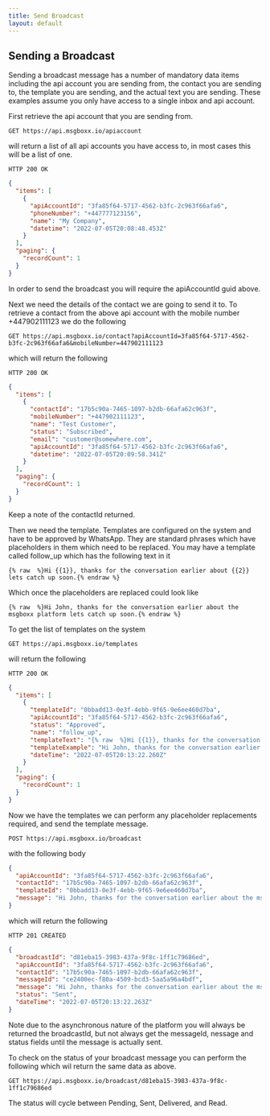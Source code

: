 ```yaml
---
title: Send Broadcast
layout: default
---
```


## Sending a Broadcast

Sending a broadcast message has a number of mandatory data items including the api account you are sending from, the contact you are sending to, the template you are sending, and the actual text you are sending. These examples assume you only have access to a single inbox and api account.

First retrieve the api account that you are sending from.

`GET https://api.msgboxx.io/apiaccount`

will return a list of all api accounts you have access to, in most cases this will be a list of one.

`HTTP 200 OK`

```json
{
  "items": [
    {
      "apiAccountId": "3fa85f64-5717-4562-b3fc-2c963f66afa6",
      "phoneNumber": "+447777123156",
      "name": "My Company",
      "datetime": "2022-07-05T20:08:48.453Z"
    }
  ],
  "paging": {
    "recordCount": 1
  }
}
```

In order to send the broadcast you will require the apiAccountId guid above.

Next we need the details of the contact we are going to send it to. To retrieve a contact from the above api account with the mobile number +447902111123 we do the following

`GET https://api.msgboxx.io/contact?apiAccountId=3fa85f64-5717-4562-b3fc-2c963f66afa6&mobileNumber=447902111123`

which will return the following

`HTTP 200 OK`

```json
{
  "items": [
    {
      "contactId": "17b5c90a-7465-1097-b2db-66afa62c963f",
      "mobileNumber": "+447902111123",
      "name": "Test Customer",
      "status": "Subscribed",
      "email": "customer@somewhere.com",
      "apiAccountId": "3fa85f64-5717-4562-b3fc-2c963f66afa6",
      "datetime": "2022-07-05T20:09:58.341Z"
    }
  ],
  "paging": {
    "recordCount": 1
  }
}
```

Keep a note of the contactId returned.

Then we need the template. Templates are configured on the system and have to be approved by WhatsApp. They are standard phrases which have placeholders in them which need to be replaced. You may have a template called follow_up which has the following text in it

`{% raw  %}Hi {{1}}, thanks for the conversation earlier about {{2}} lets catch up soon.{% endraw %}`

Which once the placeholders are replaced could look like

`{% raw  %}Hi John, thanks for the conversation earlier about the msgboxx platform lets catch up soon.{% endraw %}`

To get the list of templates on the system

`GET https://api.msgboxx.io/templates`

will return the following

`HTTP 200 OK`

```json
{
  "items": [
    {
      "templateId": "0bbadd13-0e3f-4ebb-9f65-9e6ee460d7ba",
      "apiAccountId": "3fa85f64-5717-4562-b3fc-2c963f66afa6",
      "status": "Approved",
      "name": "follow_up",
      "templateText": "{% raw  %}Hi {{1}}, thanks for the conversation earlier about {{2}} lets catch up soon.{% endraw %}",
      "templateExample": "Hi John, thanks for the conversation earlier about the msgboxx platform lets catch up soon.",
      "dateTime": "2022-07-05T20:13:22.260Z"
    }
  ],
  "paging": {
    "recordCount": 1
  }
}
```

Now we have the templates we can perform any placeholder replacements required, and send the template message.

`POST https://api.msgboxx.io/broadcast`

with the following body

```json
{
  "apiAccountId": "3fa85f64-5717-4562-b3fc-2c963f66afa6",
  "contactId": "17b5c90a-7465-1097-b2db-66afa62c963f",
  "templateId": "0bbadd13-0e3f-4ebb-9f65-9e6ee460d7ba",
  "message": "Hi John, thanks for the conversation earlier about the msgboxx platform lets catch up soon. "
}
```

which will return the following

`HTTP 201 CREATED`

```json
{
  "broadcastId": "d81eba15-3983-437a-9f8c-1ff1c79686ed",
  "apiAccountId": "3fa85f64-5717-4562-b3fc-2c963f66afa6",
  "contactId": "17b5c90a-7465-1097-b2db-66afa62c963f",
  "messageId": "ce2400ec-f80a-4509-bcd3-5aa5a96a4bdf",
  "message": "Hi John, thanks for the conversation earlier about the msgboxx platform lets catch up soon. ",
  "status": "Sent",
  "dateTime": "2022-07-05T20:13:22.263Z"
}
```

Note due to the asynchronous nature of the platform you will always be returned the broadcastId, but not always get the messageId, nessage and status fields until the message is actually sent.

To check on the status of your broadcast message you can perform the following which wil return the same data as above.

`GET https://api.msgboxx.io/broadcast/d81eba15-3983-437a-9f8c-1ff1c79686ed`

The status will cycle between Pending, Sent, Delivered, and Read.
